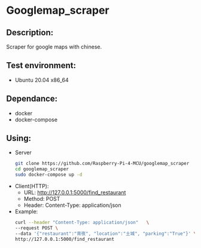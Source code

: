 # Googlemap_scraper

## Description:
  Scraper for google maps with chinese.

## Test environment:
  - Ubuntu 20.04 x86_64

## Dependance:
  - docker
  - docker-compose
  
## Using:
  - Server
    ```bash
    git clone https://github.com/Raspberry-Pi-4-MCU/googlemap_scraper
    cd googlemap_scraper
    sudo docker-compose up -d
    ```
  - Client(HTTP):
     - URL: http://127.0.0.1:5000/find_restaurant
     - Method: POST
     - Header: Content-Type: application/json
  - Example:
    ```bash
    curl --header "Content-Type: application/json"   \
    --request POST \
    --data '{"restaurant":"宵夜", "location":"土城", "parking":"True"}' \
    http://127.0.0.1:5000/find_restaurant
    ```
 
 



